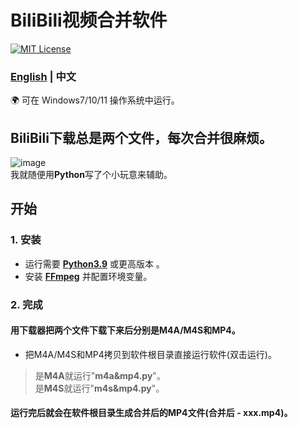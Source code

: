 # BiliBili视频合并软件
[![MIT License](https://img.shields.io/badge/license-MIT-blue.svg?style=flat)](http://choosealicense.com/licenses/mit/)

### [English](README.md)  | 中文

🌍 可在 Windows7/10/11 操作系统中运行。

## BiliBili下载总是两个文件，每次合并很麻烦。
![image](https://github.com/YF-Eternal/bilibili-video-merge/assets/97782472/ae8f89d7-86ea-490d-b8ab-c44f30d289c6)  
我就随便用**Python**写了个小玩意来辅助。

## 开始
### 1. 安装
* 运行需要 **[Python3.9](https://python.org/downloads/)** 或更高版本 。
* 安装 **[FFmpeg](https://ffmpeg.org/download.html#get-packages)** 并配置环境变量。

### 2. 完成
#### 用下载器把两个文件下载下来后分别是M4A/M4S和MP4。
* 把M4A/M4S和MP4拷贝到软件根目录直接运行软件(双击运行)。
> 是**M4A**就运行"**m4a&mp4.py**"。  
> 是**M4S**就运行"**m4s&mp4.py**"。
#### 运行完后就会在软件根目录生成合并后的MP4文件(合并后 - xxx.mp4)。
